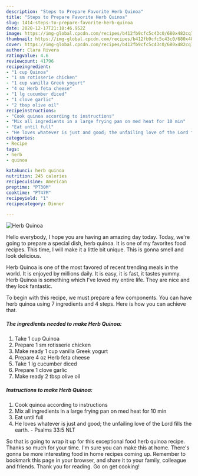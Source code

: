 ```yaml
---
description: "Steps to Prepare Favorite Herb Quinoa"
title: "Steps to Prepare Favorite Herb Quinoa"
slug: 1414-steps-to-prepare-favorite-herb-quinoa
date: 2020-12-17T21:10:46.952Z
image: https://img-global.cpcdn.com/recipes/b412fb9cfc5c43c0/680x482cq70/herb-quinoa-recipe-main-photo.jpg
thumbnail: https://img-global.cpcdn.com/recipes/b412fb9cfc5c43c0/680x482cq70/herb-quinoa-recipe-main-photo.jpg
cover: https://img-global.cpcdn.com/recipes/b412fb9cfc5c43c0/680x482cq70/herb-quinoa-recipe-main-photo.jpg
author: Clara Rivera
ratingvalue: 4.6
reviewcount: 41796
recipeingredient:
- "1 cup Quinoa"
- "1 sm rotisserie chicken"
- "1 cup vanilla Greek yogurt"
- "4 oz Herb feta cheese"
- "1 lg cucumber diced"
- "1 clove garlic"
- "2 tbsp olive oil"
recipeinstructions:
- "Cook quinoa according to instructions"
- "Mix all ingredients in a large frying pan on med heat for 10 min"
- "Eat until full"
- "He loves whatever is just and good; the unfailing love of the Lord fills the earth. Psalms 33:5 NLT"
categories:
- Recipe
tags:
- herb
- quinoa

katakunci: herb quinoa 
nutrition: 245 calories
recipecuisine: American
preptime: "PT30M"
cooktime: "PT47M"
recipeyield: "1"
recipecategory: Dinner

---
```



![Herb Quinoa](https://img-global.cpcdn.com/recipes/b412fb9cfc5c43c0/680x482cq70/herb-quinoa-recipe-main-photo.jpg)

Hello everybody, I hope you are having an amazing day today. Today, we're going to prepare a special dish, herb quinoa. It is one of my favorites food recipes. This time, I will make it a little bit unique. This is gonna smell and look delicious.



Herb Quinoa is one of the most favored of recent trending meals in the world. It is enjoyed by millions daily. It is easy, it is fast, it tastes yummy. Herb Quinoa is something which I've loved my entire life. They are nice and they look fantastic.


To begin with this recipe, we must prepare a few components. You can have herb quinoa using 7 ingredients and 4 steps. Here is how you can achieve that.

<!--inarticleads1-->

##### The ingredients needed to make Herb Quinoa:

1. Take 1 cup Quinoa
1. Prepare 1 sm rotisserie chicken
1. Make ready 1 cup vanilla Greek yogurt
1. Prepare 4 oz Herb feta cheese
1. Take 1 lg cucumber diced
1. Prepare 1 clove garlic
1. Make ready 2 tbsp olive oil




<!--inarticleads2-->

##### Instructions to make Herb Quinoa:

1. Cook quinoa according to instructions
1. Mix all ingredients in a large frying pan on med heat for 10 min
1. Eat until full
1. He loves whatever is just and good; the unfailing love of the Lord fills the earth. - Psalms 33:5 NLT




So that is going to wrap it up for this exceptional food herb quinoa recipe. Thanks so much for your time. I'm sure you can make this at home. There's gonna be more interesting food in home recipes coming up. Remember to bookmark this page in your browser, and share it to your family, colleague and friends. Thank you for reading. Go on get cooking!
